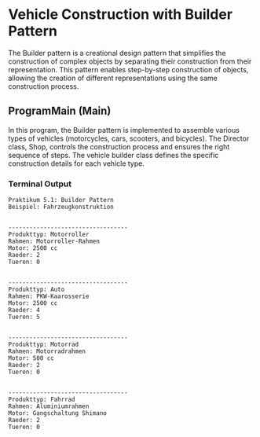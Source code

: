 # Vehicle Construction with Builder Pattern

The Builder pattern is a creational design pattern that simplifies the construction of complex objects by separating their construction from their representation. This pattern enables step-by-step construction of objects, allowing the creation of different representations using the same construction process.

## ProgramMain (Main)

In this program, the Builder pattern is implemented to assemble various types of vehicles (motorcycles, cars, scooters, and bicycles). The Director class, Shop, controls the construction process and ensures the right sequence of steps. The vehicle builder class defines the specific construction details for each vehicle type.

### Terminal Output

```
Praktikum 5.1: Builder Pattern
Beispiel: Fahrzeugkonstruktion


----------------------------------
Produkttyp: Motorroller
Rahmen: Motorroller-Rahmen
Motor: 2500 cc
Raeder: 2
Tueren: 0


----------------------------------
Produkttyp: Auto
Rahmen: PKW-Kaarosserie
Motor: 2500 cc
Raeder: 4
Tueren: 5


----------------------------------
Produkttyp: Motorrad
Rahmen: Motorradrahmen
Motor: 500 cc
Raeder: 2
Tueren: 0


----------------------------------
Produkttyp: Fahrrad
Rahmen: Aluminiumrahmen
Motor: Gangschaltung Shimano
Raeder: 2
Tueren: 0
```
